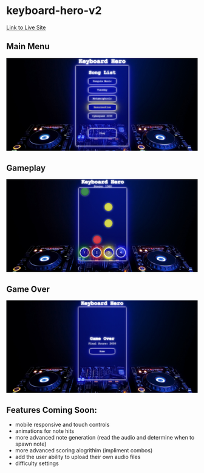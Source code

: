 # keyboard-hero-v2

[Link to Live Site](https://asbaxter.github.io/keyboard-hero-v2/)

## Main Menu
![alt text](./public/assets/images/menu-screenshot.png)

## Gameplay
![alt text](./public/assets/images/gameplay-screenshot.png)


## Game Over
![alt text](./public/assets/images/gameover-screenshot.png)


## Features Coming Soon:
- mobile responsive and touch controls
- animations for note hits
- more advanced note generation (read the audio and determine when to spawn note) 
- more advanced scoring alogrithim (impliment combos)
- add the user ability to upload their own audio files
- difficulty settings